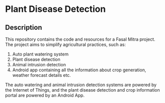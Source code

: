 # Plant Disease Detection

## Description

This repository contains the code and resources for a Fasal Mitra project. The project aims to simplify agricultural practices, such as:

1. Auto plant watering system
2. Plant disease detection
3. Animal intrusion detection
4. Android app containing all the information about crop generation, weather forecast details etc.

The auto watering and animal intrusion detection systems are powered by the Internet of Things, and the plant disease detection and crop information portal are powered by an Android App.
